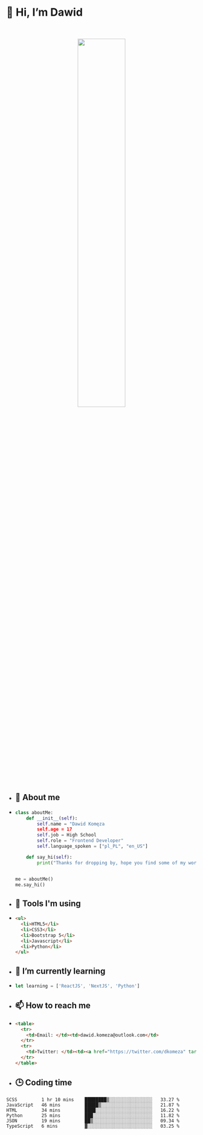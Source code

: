 <h1>👋 Hi, I’m Dawid</h1>
<p align="center">
   <br>
   <br>
   <img src="https://user-images.githubusercontent.com/106035813/169717090-b330e670-ddca-48c9-8b2d-2290dfb78111.png" width="50%">
   <br>
   <br>
</p>



- <h2>💁 About me</h2>
- ```Python
  class aboutMe:
      def __init__(self):
          self.name = "Dawid Komęza
          self.age = 17
          self.job = High School
          self.role = "Frontend Developer"
          self.language_spoken = ["pl_PL", "en_US"]

      def say_hi(self):
          print("Thanks for dropping by, hope you find some of my work interesting.")


  me = aboutMe()
  me.say_hi()
  ```
  
- <h2>🔨 Tools I'm using</h2>
- ```html
  <ul>
    <li>HTML5</li>
    <li>CSS3</li>
    <li>Bootstrap 5</li>
    <li>Javascript</li>
    <li>Python</li>
  </ul>
  
- <h2>🌱 I’m currently learning</h2>
- ```javascript
  let learning = ['ReactJS', 'NextJS', 'Python']
  ```
  
- <h2>📫 How to reach me</h2>
- ```html
  <table>
    <tr>
      <td>Email: </td><td>dawid.komeza@outlook.com</td>
    </tr>
    <tr>
      <td>Twitter: </td><td><a href="https://twitter.com/dkomeza" target="_blank">@dkomeza</a></td>
    </tr>
  </table>
  
- <h2>🕒 Coding time</h2>
   <!--START_SECTION:waka-->

```text
SCSS         1 hr 10 mins    ████████▒░░░░░░░░░░░░░░░░   33.27 %
JavaScript   46 mins         █████▒░░░░░░░░░░░░░░░░░░░   21.87 %
HTML         34 mins         ████░░░░░░░░░░░░░░░░░░░░░   16.22 %
Python       25 mins         ███░░░░░░░░░░░░░░░░░░░░░░   11.82 %
JSON         19 mins         ██▒░░░░░░░░░░░░░░░░░░░░░░   09.34 %
TypeScript   6 mins          ▓░░░░░░░░░░░░░░░░░░░░░░░░   03.25 %
```

<!--END_SECTION:waka-->
